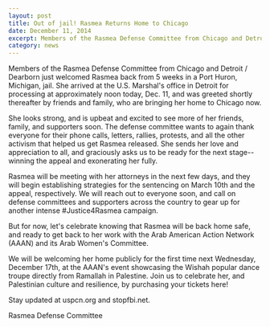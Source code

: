 ```yaml
---
layout: post
title: Out of jail! Rasmea Returns Home to Chicago
date: December 11, 2014
excerpt: Members of the Rasmea Defense Committee from Chicago and Detroit / Dearborn just welcomed Rasmea back from 5 weeks in a Port Huron, Michigan, jail.
category: news
---
```

Members of the Rasmea Defense Committee from Chicago and Detroit / Dearborn just welcomed Rasmea back from 5 weeks in a Port Huron, Michigan, jail. She arrived at the U.S. Marshal's office in Detroit for processing at approximately noon today, Dec. 11, and was greeted shortly thereafter by friends and family, who are bringing her home to Chicago now.
 
She looks strong, and is upbeat and excited to see more of her friends, family, and supporters soon. The defense committee wants to again thank everyone for their phone calls, letters, rallies, protests, and all the other activism that helped us get Rasmea released. She sends her love and appreciation to all, and graciously asks us to be ready for the next stage--winning the appeal and exonerating her fully.
 
Rasmea will be meeting with her attorneys in the next few days, and they will begin establishing strategies for the sentencing on March 10th and the appeal, respectively. We will reach out to everyone soon, and call on defense committees and supporters across the country to gear up for another intense #Justice4Rasmea campaign.
 
But for now, let's celebrate knowing that Rasmea will be back home safe, and ready to get back to her work with the Arab American Action Network (AAAN) and its Arab Women's Committee.

We will be welcoming her home publicly for the first time next Wednesday, December 17th, at the AAAN's event showcasing the Wishah popular dance troupe directly from Ramallah in Palestine. Join us to celebrate her, and Palestinian culture and resilience, by purchasing your tickets here!
 
Stay updated at uspcn.org and stopfbi.net.
 
Rasmea Defense Committee

